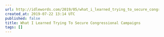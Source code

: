 ```yaml
---
url: http://idlewords.com/2019/05/what_i_learned_trying_to_secure_congressional_campaigns.htm
created_at: 2019-07-22 13:14 UTC
published: false
title: What I Learned Trying To Secure Congressional Campaigns
tags: []
---
```



